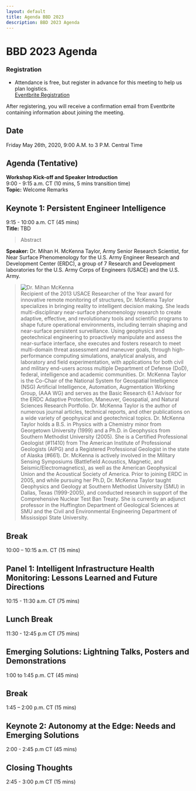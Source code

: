 ```yaml
---
layout: default
title: Agenda BBD 2023
description: BBD 2023 Agenda
---
```


# BBD 2023 Agenda  

### Registration
- Attendance is free, but register in advance for this meeting to help us plan logistics.  
[Eventbrite Registration](https://www.eventbrite.com/e/bridging-big-data-2023-workshop-tickets-574837513477)

After registering, you will receive a confirmation email from Eventbrite containing information about joining the meeting.

## Date
Friday May 26th, 2020, 9:00 A.M. to 3 P.M. Central Time


## Agenda (Tentative)

**Workshop Kick-off and Speaker Introduction**  
9:00 - 9:15 a.m. CT (10 mins, 5 mins transition time)  
**Topic:** Welcome Remarks  

## Keynote 1:  Persistent Engineer Intelligence
9:15 - 10:00 a.m. CT (45 mins)   
**Title:** TBD  
> Abstract

**Speaker:** Dr. Mihan H. McKenna Taylor, Army Senior Research Scientist, for Near Surface Phenomenology for the U.S. Army Engineer Research and Development Center (ERDC), a group of 7 Research and Development laboratories for the U.S. Army Corps of Engineers (USACE) and the U.S. Army.   
> ![Dr. Mihan McKenna](https://bridgingbigdata.github.io/pages/images/mihan.jpg)   
> Recipient of the 2013 USACE Researcher of the Year award for innovative remote monitoring of structures, Dr. McKenna Taylor specializes in bringing reality to intelligent decision making. She leads multi-disciplinary near-surface phenomenology research to create adaptive, effective, and revolutionary tools and scientific programs to shape future operational environments, including terrain shaping and near-surface persistent surveillance. Using geophysics and geotechnical engineering to proactively manipulate and assess the near-surface interface, she executes and fosters research to meet multi-domain threat assessment and maneuver goals, through high-performance computing simulations, analytical analysis, and laboratory and field experimentation, with applications for both civil and military end-users across multiple Department of Defense (DoD), federal, intelligence and academic communities. Dr. McKenna Taylor is the Co-Chair of the National System for Geospatial Intelligence (NSG) Artificial Intelligence, Automation, Augmentation Working Group, (AAA WG) and serves as the Basic Research 6.1 Advisor for the ERDC Adaptive Protection, Maneuver, Geospatial, and Natural Sciences Research Portfolio.
Dr. McKenna Taylor is the author of numerous journal articles, technical reports, and other publications on a wide variety of geophysical and geotechnical topics. Dr. McKenna Taylor holds a B.S. in Physics with a Chemistry minor from Georgetown University (1999) and a Ph.D. in Geophysics from Southern Methodist University (2005). She is a Certified Professional Geologist (#11410) from The American Institute of Professional Geologists (AIPG) and a Registered Professional Geologist in the state of Alaska (#661). Dr. McKenna is actively involved in the Military Sensing Symposiums (Battlefield Acoustics, Magnetic, and Seismic/Electromagnetics), as well as the American Geophysical Union and the Acoustical Society of America.
Prior to joining ERDC in 2005, and while pursuing her Ph.D, Dr. McKenna Taylor taught Geophysics and Geology at Southern Methodist University (SMU) in Dallas, Texas (1999-2005), and conducted research in support of the Comprehensive Nuclear Test Ban Treaty. She is currently an adjunct professor in the Huffington Department of Geological Sciences at SMU and the Civil and Environmental Engineering Department of Mississippi State University.   

## Break  
10:00 – 10:15 a.m. CT (15 mins)        

## Panel 1: Intelligent Infrastructure Health Monitoring: Lessons Learned and Future Directions  
10:15 - 11:30 a.m. CT (75 mins)    

## Lunch Break
11:30 - 12:45 p.m CT (75 mins)  

## Emerging Solutions: Lightning Talks, Posters and Demonstrations
1:00 to 1:45 p.m. CT (45 mins)   

## Break
1:45 – 2:00 p.m. CT (15 mins)    

## Keynote 2: Autonomy at the Edge: Needs and Emerging Solutions
2:00 - 2:45 p.m CT (45 mins)    

## Closing Thoughts
2:45 - 3:00 p.m CT (15 mins)   
